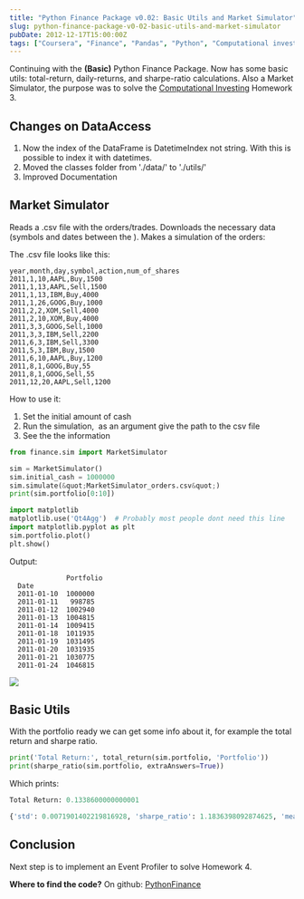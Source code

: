 ```yaml
---
title: "Python Finance Package v0.02: Basic Utils and Market Simulator"
slug: python-finance-package-v0-02-basic-utils-and-market-simulator
pubDate: 2012-12-17T15:00:00Z
tags: ["Coursera", "Finance", "Pandas", "Python", "Computational investing"]
---
```


Continuing with the **(Basic)** Python Finance Package. Now has some
basic utils: total-return, daily-returns, and sharpe-ratio calculations.
Also a Market Simulator, the purpose was to solve the [Computational
Investing][] Homework 3.

## Changes on DataAccess

1.  Now the index of the DataFrame is DatetimeIndex not string. With
    this is possible to index it with datetimes.
2.  Moved the classes folder from './data/' to './utils/'
3.  Improved Documentation

## Market Simulator

Reads a .csv file with the orders/trades. Downloads the necessary data
(symbols and dates between the ). Makes a simulation of the orders:

The .csv file looks like this:

    year,month,day,symbol,action,num_of_shares
    2011,1,10,AAPL,Buy,1500
    2011,1,13,AAPL,Sell,1500
    2011,1,13,IBM,Buy,4000
    2011,1,26,GOOG,Buy,1000
    2011,2,2,XOM,Sell,4000
    2011,2,10,XOM,Buy,4000
    2011,3,3,GOOG,Sell,1000
    2011,3,3,IBM,Sell,2200
    2011,6,3,IBM,Sell,3300
    2011,5,3,IBM,Buy,1500
    2011,6,10,AAPL,Buy,1200
    2011,8,1,GOOG,Buy,55
    2011,8,1,GOOG,Sell,55
    2011,12,20,AAPL,Sell,1200

How to use it:

1.  Set the initial amount of cash
2.  Run the simulation,  as an argument give the path to the csv file
3.  See the the information

```python
from finance.sim import MarketSimulator

sim = MarketSimulator()
sim.initial_cash = 1000000
sim.simulate(&quot;MarketSimulator_orders.csv&quot;)
print(sim.portfolio[0:10])

import matplotlib
matplotlib.use('Qt4Agg')  # Probably most people dont need this line
import matplotlib.pyplot as plt
sim.portfolio.plot()
plt.show()
```

Output:

```
              Portfolio
  Date
  2011-01-10  1000000
  2011-01-11   998785
  2011-01-12  1002940
  2011-01-13  1004815
  2011-01-14  1009415
  2011-01-18  1011935
  2011-01-19  1031495
  2011-01-20  1031935
  2011-01-21  1030775
  2011-01-24  1046815
```

![](/blog/2012/12/python-finance-02/portfolio_value.png)

## Basic Utils

With the portfolio ready we can get some info about it, for example the
total return and sharpe ratio.

```python
print('Total Return:', total_return(sim.portfolio, 'Portfolio'))
print(sharpe_ratio(sim.portfolio, extraAnswers=True))
```

Which prints:

```python
Total Return: 0.1338600000000001

{'std': 0.0071901402219816928, 'sharpe_ratio': 1.1836398092874625, 'mean': 0.0005493527495690362}
```

## Conclusion

Next step is to implement an Event Profiler to solve Homework 4.

**Where to find the code?** On github: [PythonFinance][]

[Computational Investing]: https://class.coursera.org/compinvesting1-2012-001/class/index "Computational Investing"
[PythonFinance]: https://github.com/danielfrg/PythonFinance
